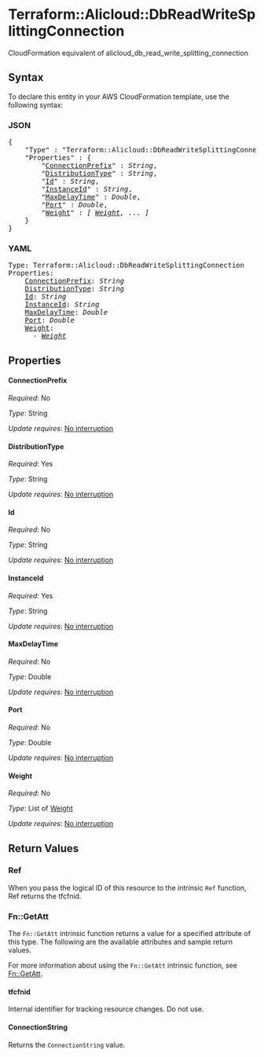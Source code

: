 # Terraform::Alicloud::DbReadWriteSplittingConnection

CloudFormation equivalent of alicloud_db_read_write_splitting_connection

## Syntax

To declare this entity in your AWS CloudFormation template, use the following syntax:

### JSON

<pre>
{
    "Type" : "Terraform::Alicloud::DbReadWriteSplittingConnection",
    "Properties" : {
        "<a href="#connectionprefix" title="ConnectionPrefix">ConnectionPrefix</a>" : <i>String</i>,
        "<a href="#distributiontype" title="DistributionType">DistributionType</a>" : <i>String</i>,
        "<a href="#id" title="Id">Id</a>" : <i>String</i>,
        "<a href="#instanceid" title="InstanceId">InstanceId</a>" : <i>String</i>,
        "<a href="#maxdelaytime" title="MaxDelayTime">MaxDelayTime</a>" : <i>Double</i>,
        "<a href="#port" title="Port">Port</a>" : <i>Double</i>,
        "<a href="#weight" title="Weight">Weight</a>" : <i>[ <a href="weight.md">Weight</a>, ... ]</i>
    }
}
</pre>

### YAML

<pre>
Type: Terraform::Alicloud::DbReadWriteSplittingConnection
Properties:
    <a href="#connectionprefix" title="ConnectionPrefix">ConnectionPrefix</a>: <i>String</i>
    <a href="#distributiontype" title="DistributionType">DistributionType</a>: <i>String</i>
    <a href="#id" title="Id">Id</a>: <i>String</i>
    <a href="#instanceid" title="InstanceId">InstanceId</a>: <i>String</i>
    <a href="#maxdelaytime" title="MaxDelayTime">MaxDelayTime</a>: <i>Double</i>
    <a href="#port" title="Port">Port</a>: <i>Double</i>
    <a href="#weight" title="Weight">Weight</a>: <i>
      - <a href="weight.md">Weight</a></i>
</pre>

## Properties

#### ConnectionPrefix

_Required_: No

_Type_: String

_Update requires_: [No interruption](https://docs.aws.amazon.com/AWSCloudFormation/latest/UserGuide/using-cfn-updating-stacks-update-behaviors.html#update-no-interrupt)

#### DistributionType

_Required_: Yes

_Type_: String

_Update requires_: [No interruption](https://docs.aws.amazon.com/AWSCloudFormation/latest/UserGuide/using-cfn-updating-stacks-update-behaviors.html#update-no-interrupt)

#### Id

_Required_: No

_Type_: String

_Update requires_: [No interruption](https://docs.aws.amazon.com/AWSCloudFormation/latest/UserGuide/using-cfn-updating-stacks-update-behaviors.html#update-no-interrupt)

#### InstanceId

_Required_: Yes

_Type_: String

_Update requires_: [No interruption](https://docs.aws.amazon.com/AWSCloudFormation/latest/UserGuide/using-cfn-updating-stacks-update-behaviors.html#update-no-interrupt)

#### MaxDelayTime

_Required_: No

_Type_: Double

_Update requires_: [No interruption](https://docs.aws.amazon.com/AWSCloudFormation/latest/UserGuide/using-cfn-updating-stacks-update-behaviors.html#update-no-interrupt)

#### Port

_Required_: No

_Type_: Double

_Update requires_: [No interruption](https://docs.aws.amazon.com/AWSCloudFormation/latest/UserGuide/using-cfn-updating-stacks-update-behaviors.html#update-no-interrupt)

#### Weight

_Required_: No

_Type_: List of <a href="weight.md">Weight</a>

_Update requires_: [No interruption](https://docs.aws.amazon.com/AWSCloudFormation/latest/UserGuide/using-cfn-updating-stacks-update-behaviors.html#update-no-interrupt)

## Return Values

### Ref

When you pass the logical ID of this resource to the intrinsic `Ref` function, Ref returns the tfcfnid.

### Fn::GetAtt

The `Fn::GetAtt` intrinsic function returns a value for a specified attribute of this type. The following are the available attributes and sample return values.

For more information about using the `Fn::GetAtt` intrinsic function, see [Fn::GetAtt](https://docs.aws.amazon.com/AWSCloudFormation/latest/UserGuide/intrinsic-function-reference-getatt.html).

#### tfcfnid

Internal identifier for tracking resource changes. Do not use.

#### ConnectionString

Returns the <code>ConnectionString</code> value.

